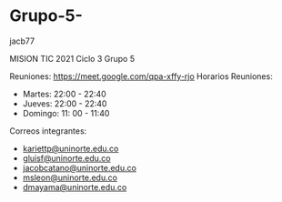 # Grupo-5-

jacb77 



MISION TIC 2021 Ciclo 3 Grupo 5

Reuniones: https://meet.google.com/qpa-xffy-rjo
Horarios Reuniones: 

- Martes: 22:00 - 22:40
- Jueves: 22:00 - 22:40
- Domingo: 11: 00 - 11:40

Correos integrantes: 

- kariettp@uninorte.edu.co 
- gluisf@uninorte.edu.co
- jacobcatano@uninorte.edu.co 
- msleon@uninorte.edu.co 
- dmayama@uninorte.edu.co
